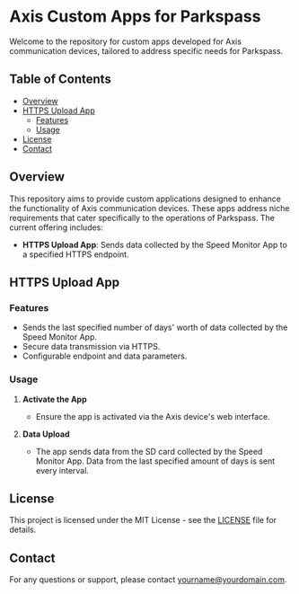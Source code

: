 # Axis Custom Apps for Parkspass

Welcome to the repository for custom apps developed for Axis communication devices, tailored to address specific needs for Parkspass.

## Table of Contents

- [Overview](#overview)
- [HTTPS Upload App](#https-upload-app)
  - [Features](#features)
  - [Usage](#usage)
- [License](#license)
- [Contact](#contact)

## Overview

This repository aims to provide custom applications designed to enhance the functionality of Axis communication devices. These apps address niche requirements that cater specifically to the operations of Parkspass. The current offering includes:

- **HTTPS Upload App**: Sends data collected by the Speed Monitor App to a specified HTTPS endpoint.

## HTTPS Upload App

### Features

- Sends the last specified number of days' worth of data collected by the Speed Monitor App.
- Secure data transmission via HTTPS.
- Configurable endpoint and data parameters.

### Usage

1. **Activate the App**

    - Ensure the app is activated via the Axis device's web interface.

2. **Data Upload**

    - The app sends data from the SD card collected by the Speed Monitor App. Data from the last specified amount of days is sent every interval.

## License

This project is licensed under the MIT License - see the [LICENSE](LICENSE) file for details.

## Contact

For any questions or support, please contact [yourname@yourdomain.com](mailto:yourname@yourdomain.com).
